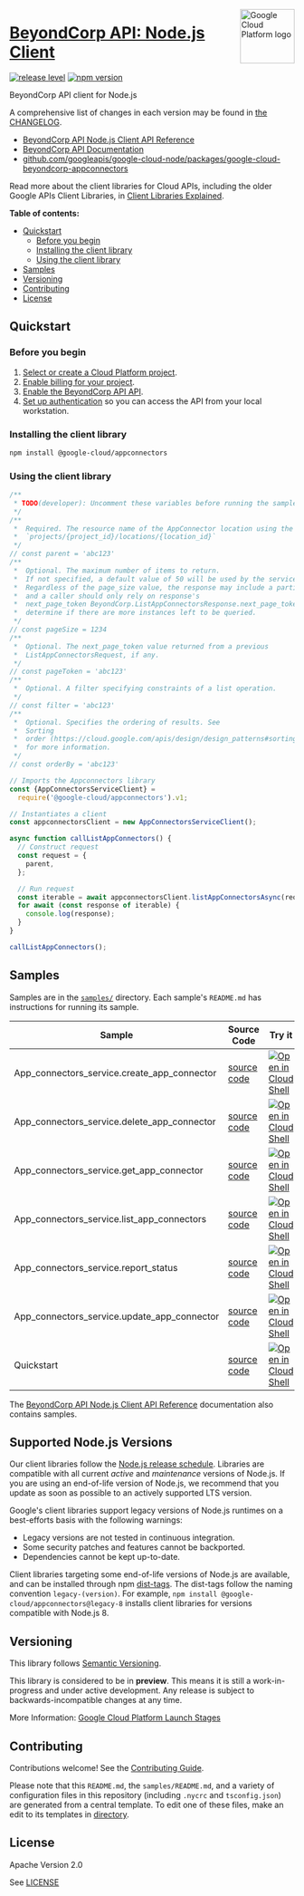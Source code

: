 [//]: # "This README.md file is auto-generated, all changes to this file will be lost."
[//]: # "To regenerate it, use `python -m synthtool`."
<img src="https://avatars2.githubusercontent.com/u/2810941?v=3&s=96" alt="Google Cloud Platform logo" title="Google Cloud Platform" align="right" height="96" width="96"/>

# [BeyondCorp API: Node.js Client](https://github.com/googleapis/google-cloud-node/tree/main/packages/google-cloud-beyondcorp-appconnectors)

[![release level](https://img.shields.io/badge/release%20level-preview-yellow.svg?style=flat)](https://cloud.google.com/terms/launch-stages)
[![npm version](https://img.shields.io/npm/v/@google-cloud/appconnectors.svg)](https://www.npmjs.org/package/@google-cloud/appconnectors)




BeyondCorp API client for Node.js


A comprehensive list of changes in each version may be found in
[the CHANGELOG](https://github.com/googleapis/google-cloud-node/tree/main/packages/google-cloud-beyondcorp-appconnectors/CHANGELOG.md).

* [BeyondCorp API Node.js Client API Reference][client-docs]
* [BeyondCorp API Documentation][product-docs]
* [github.com/googleapis/google-cloud-node/packages/google-cloud-beyondcorp-appconnectors](https://github.com/googleapis/google-cloud-node/tree/main/packages/google-cloud-beyondcorp-appconnectors)

Read more about the client libraries for Cloud APIs, including the older
Google APIs Client Libraries, in [Client Libraries Explained][explained].

[explained]: https://cloud.google.com/apis/docs/client-libraries-explained

**Table of contents:**


* [Quickstart](#quickstart)
  * [Before you begin](#before-you-begin)
  * [Installing the client library](#installing-the-client-library)
  * [Using the client library](#using-the-client-library)
* [Samples](#samples)
* [Versioning](#versioning)
* [Contributing](#contributing)
* [License](#license)

## Quickstart

### Before you begin

1.  [Select or create a Cloud Platform project][projects].
1.  [Enable billing for your project][billing].
1.  [Enable the BeyondCorp API API][enable_api].
1.  [Set up authentication][auth] so you can access the
    API from your local workstation.

### Installing the client library

```bash
npm install @google-cloud/appconnectors
```


### Using the client library

```javascript
/**
 * TODO(developer): Uncomment these variables before running the sample.
 */
/**
 *  Required. The resource name of the AppConnector location using the form:
 *  `projects/{project_id}/locations/{location_id}`
 */
// const parent = 'abc123'
/**
 *  Optional. The maximum number of items to return.
 *  If not specified, a default value of 50 will be used by the service.
 *  Regardless of the page_size value, the response may include a partial list
 *  and a caller should only rely on response's
 *  next_page_token BeyondCorp.ListAppConnectorsResponse.next_page_token  to
 *  determine if there are more instances left to be queried.
 */
// const pageSize = 1234
/**
 *  Optional. The next_page_token value returned from a previous
 *  ListAppConnectorsRequest, if any.
 */
// const pageToken = 'abc123'
/**
 *  Optional. A filter specifying constraints of a list operation.
 */
// const filter = 'abc123'
/**
 *  Optional. Specifies the ordering of results. See
 *  Sorting
 *  order (https://cloud.google.com/apis/design/design_patterns#sorting_order)
 *  for more information.
 */
// const orderBy = 'abc123'

// Imports the Appconnectors library
const {AppConnectorsServiceClient} =
  require('@google-cloud/appconnectors').v1;

// Instantiates a client
const appconnectorsClient = new AppConnectorsServiceClient();

async function callListAppConnectors() {
  // Construct request
  const request = {
    parent,
  };

  // Run request
  const iterable = await appconnectorsClient.listAppConnectorsAsync(request);
  for await (const response of iterable) {
    console.log(response);
  }
}

callListAppConnectors();

```



## Samples

Samples are in the [`samples/`](https://github.com/googleapis/google-cloud-node/tree/main/packages/google-cloud-beyondcorp-appconnectors/samples) directory. Each sample's `README.md` has instructions for running its sample.

| Sample                      | Source Code                       | Try it |
| --------------------------- | --------------------------------- | ------ |
| App_connectors_service.create_app_connector | [source code](https://github.com/googleapis/google-cloud-node/blob/main/packages/google-cloud-beyondcorp-appconnectors/samples/generated/v1/app_connectors_service.create_app_connector.js) | [![Open in Cloud Shell][shell_img]](https://console.cloud.google.com/cloudshell/open?git_repo=https://github.com/googleapis/google-cloud-node&page=editor&open_in_editor=packages/google-cloud-beyondcorp-appconnectors/samples/generated/v1/app_connectors_service.create_app_connector.js,packages/google-cloud-beyondcorp-appconnectors/samples/README.md) |
| App_connectors_service.delete_app_connector | [source code](https://github.com/googleapis/google-cloud-node/blob/main/packages/google-cloud-beyondcorp-appconnectors/samples/generated/v1/app_connectors_service.delete_app_connector.js) | [![Open in Cloud Shell][shell_img]](https://console.cloud.google.com/cloudshell/open?git_repo=https://github.com/googleapis/google-cloud-node&page=editor&open_in_editor=packages/google-cloud-beyondcorp-appconnectors/samples/generated/v1/app_connectors_service.delete_app_connector.js,packages/google-cloud-beyondcorp-appconnectors/samples/README.md) |
| App_connectors_service.get_app_connector | [source code](https://github.com/googleapis/google-cloud-node/blob/main/packages/google-cloud-beyondcorp-appconnectors/samples/generated/v1/app_connectors_service.get_app_connector.js) | [![Open in Cloud Shell][shell_img]](https://console.cloud.google.com/cloudshell/open?git_repo=https://github.com/googleapis/google-cloud-node&page=editor&open_in_editor=packages/google-cloud-beyondcorp-appconnectors/samples/generated/v1/app_connectors_service.get_app_connector.js,packages/google-cloud-beyondcorp-appconnectors/samples/README.md) |
| App_connectors_service.list_app_connectors | [source code](https://github.com/googleapis/google-cloud-node/blob/main/packages/google-cloud-beyondcorp-appconnectors/samples/generated/v1/app_connectors_service.list_app_connectors.js) | [![Open in Cloud Shell][shell_img]](https://console.cloud.google.com/cloudshell/open?git_repo=https://github.com/googleapis/google-cloud-node&page=editor&open_in_editor=packages/google-cloud-beyondcorp-appconnectors/samples/generated/v1/app_connectors_service.list_app_connectors.js,packages/google-cloud-beyondcorp-appconnectors/samples/README.md) |
| App_connectors_service.report_status | [source code](https://github.com/googleapis/google-cloud-node/blob/main/packages/google-cloud-beyondcorp-appconnectors/samples/generated/v1/app_connectors_service.report_status.js) | [![Open in Cloud Shell][shell_img]](https://console.cloud.google.com/cloudshell/open?git_repo=https://github.com/googleapis/google-cloud-node&page=editor&open_in_editor=packages/google-cloud-beyondcorp-appconnectors/samples/generated/v1/app_connectors_service.report_status.js,packages/google-cloud-beyondcorp-appconnectors/samples/README.md) |
| App_connectors_service.update_app_connector | [source code](https://github.com/googleapis/google-cloud-node/blob/main/packages/google-cloud-beyondcorp-appconnectors/samples/generated/v1/app_connectors_service.update_app_connector.js) | [![Open in Cloud Shell][shell_img]](https://console.cloud.google.com/cloudshell/open?git_repo=https://github.com/googleapis/google-cloud-node&page=editor&open_in_editor=packages/google-cloud-beyondcorp-appconnectors/samples/generated/v1/app_connectors_service.update_app_connector.js,packages/google-cloud-beyondcorp-appconnectors/samples/README.md) |
| Quickstart | [source code](https://github.com/googleapis/google-cloud-node/blob/main/packages/google-cloud-beyondcorp-appconnectors/samples/quickstart.js) | [![Open in Cloud Shell][shell_img]](https://console.cloud.google.com/cloudshell/open?git_repo=https://github.com/googleapis/google-cloud-node&page=editor&open_in_editor=packages/google-cloud-beyondcorp-appconnectors/samples/quickstart.js,packages/google-cloud-beyondcorp-appconnectors/samples/README.md) |



The [BeyondCorp API Node.js Client API Reference][client-docs] documentation
also contains samples.

## Supported Node.js Versions

Our client libraries follow the [Node.js release schedule](https://github.com/nodejs/release#release-schedule).
Libraries are compatible with all current _active_ and _maintenance_ versions of
Node.js.
If you are using an end-of-life version of Node.js, we recommend that you update
as soon as possible to an actively supported LTS version.

Google's client libraries support legacy versions of Node.js runtimes on a
best-efforts basis with the following warnings:

* Legacy versions are not tested in continuous integration.
* Some security patches and features cannot be backported.
* Dependencies cannot be kept up-to-date.

Client libraries targeting some end-of-life versions of Node.js are available, and
can be installed through npm [dist-tags](https://docs.npmjs.com/cli/dist-tag).
The dist-tags follow the naming convention `legacy-(version)`.
For example, `npm install @google-cloud/appconnectors@legacy-8` installs client libraries
for versions compatible with Node.js 8.

## Versioning

This library follows [Semantic Versioning](http://semver.org/).







This library is considered to be in **preview**. This means it is still a
work-in-progress and under active development. Any release is subject to
backwards-incompatible changes at any time.


More Information: [Google Cloud Platform Launch Stages][launch_stages]

[launch_stages]: https://cloud.google.com/terms/launch-stages

## Contributing

Contributions welcome! See the [Contributing Guide](https://github.com/googleapis/google-cloud-node/blob/main/CONTRIBUTING.md).

Please note that this `README.md`, the `samples/README.md`,
and a variety of configuration files in this repository (including `.nycrc` and `tsconfig.json`)
are generated from a central template. To edit one of these files, make an edit
to its templates in
[directory](https://github.com/googleapis/synthtool).

## License

Apache Version 2.0

See [LICENSE](https://github.com/googleapis/google-cloud-node/blob/main/LICENSE)

[client-docs]: https://cloud.google.com/nodejs/docs/reference/beyondcorp/latest
[product-docs]: https://cloud.google.com/beyondcorp
[shell_img]: https://gstatic.com/cloudssh/images/open-btn.png
[projects]: https://console.cloud.google.com/project
[billing]: https://support.google.com/cloud/answer/6293499#enable-billing
[enable_api]: https://console.cloud.google.com/flows/enableapi?apiid=beyondcorp.googleapis.com
[auth]: https://cloud.google.com/docs/authentication/external/set-up-adc-local
